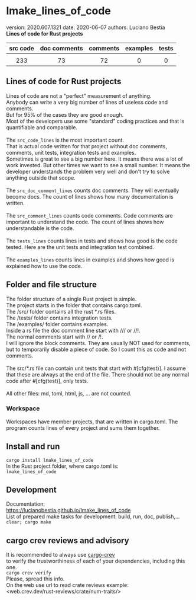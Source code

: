 # lmake_lines_of_code  

[comment]: # (lmake_readme cargo.toml data start)
version: 2020.607.1321  date: 2020-06-07 authors: Luciano Bestia  
**Lines of code for Rust projects**

[comment]: # (lmake_readme cargo.toml data end)

| src code | doc comments | comments | examples | tests |
| :------: | :----------: | :------: | :------: | :---: |
|      |            |        |         |     |
|   233    |      73      |    72    |    0     |   0   |

## Lines of code for Rust projects

Lines of code are not a "perfect" measurement of anything.\
Anybody can write a very big number of lines of useless code and comments.\
But for 95% of the cases they are good enough.\
Most of the developers use some "standard" coding practices and that is quantifiable and comparable.\
\
The `src_code_lines` is the most important count.\
That is actual code written for that project without  doc comments, comments, unit tests, integration tests and examples.\
Sometimes is great to see a big number here. It means there was a lot of work invested. But other times we want to see a small number. It means the developer understands the problem very well and don't try to solve anything outside that scope.\
\
The `src_doc_comment_lines` counts doc comments. They will eventually become docs. The count of lines shows how many documentation is written.\
\
The `src_comment_lines` counts code comments. Code comments are important to understand the code. The count of lines shows how understandable is the code.\
\
The `tests_lines` counts lines in tests and shows how good is the code tested. Here are the unit tests and integration test combined.\
\
The `examples_lines` counts lines in examples and shows how good is explained how to use the code.  

## Folder and file structure

The folder structure of a single Rust project is simple.\
The project starts in the folder that contains cargo.toml.\
The /src/ folder contains all the rust \*.rs files.\
The /tests/ folder contains integration tests.\
The /examples/ folder contains examples.\
Inside a rs file the doc comment line start with /// or //!.\
The normal comments start with // or /!.\
I will ignore the block comments. They are usually NOT used for comments, but to temporarily disable a piece of code. So I count this as code and not comments.\
\
The src/\*.rs file can contain unit tests that start with #[cfg(test)]. I assume that these are always at the end of the file. There should not be any normal code after #[cfg(test)], only tests.\
\
All other files: md, toml, html, js, ... are not counted.  

### Workspace

Workspaces have member projects, that are written in cargo.toml. The program counts lines of every project and sums them together.  

## Install and run

`cargo install lmake_lines_of_code`  
In the Rust project folder, where cargo.toml is:  
`lmake_lines_of_code`

## Development

Documentation:\
<https://lucianobestia.github.io/lmake_lines_of_code>\
List of prepared make tasks for development: build, run, doc, publish,...\
`clear; cargo make`  

## cargo crev reviews and advisory

It is recommended to always use [cargo-crev](https://github.com/crev-dev/cargo-crev)\
to verify the trustworthiness of each of your dependencies, including this one.\
`cargo crev verify`\
Please, spread this info.\
On the web use url to read crate reviews example:\
<web.crev.dev/rust-reviews/crate/num-traits/>  

